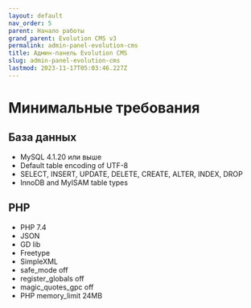 ```yaml
---
layout: default
nav_order: 5
parent: Начало работы
grand_parent: Evolution CMS v3
permalink: admin-panel-evolution-cms
title: Админ-панель Evolution CMS
slug: admin-panel-evolution-cms
lastmod: 2023-11-17T05:03:46.227Z
---
```


# Минимальные требования #

## База данных ##
* MySQL 4.1.20 или выше
* Default table encoding of UTF-8
* SELECT, INSERT, UPDATE, DELETE, CREATE, ALTER, INDEX, DROP
* InnoDB and MyISAM table types

## PHP ##
* PHP 7.4
* JSON
* GD lib
* Freetype
* SimpleXML
* safe_mode off
* register_globals off
* magic_quotes_gpc off
* PHP memory_limit 24MB